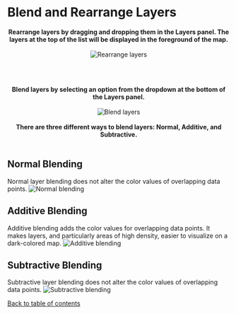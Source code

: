 # Blend and Rearrange Layers

<p align="center">
  <b>Rearrange layers by dragging and dropping them in the Layers panel. The layers at the top of the list will be displayed in the foreground of the map. 
</b>
  <br><br>
  <img src="https://d1a3f4spazzrp4.cloudfront.net/indranil-kepler.gl/documentation/image44.png" alt="Rearrange layers"/>
  
  <br><br>
</p>

<p align="center">
  <b>Blend layers by selecting an option from the dropdown at the bottom of the Layers panel.</b>
  <br><br>
  <img src="https://d1a3f4spazzrp4.cloudfront.net/indranil-kepler.gl/documentation/image10.png" alt="Blend layers"/>
  <br><br>
  <b>There are three different ways to blend layers: Normal, Additive, and Subtractive.</b>
  <br><br>
</p>

## Normal Blending

Normal layer blending does not alter the color values of overlapping data points.
![Normal blending](https://d1a3f4spazzrp4.cloudfront.net/indranil-kepler.gl/documentation/image19.png 'Normal blending')

## Additive Blending

Additive blending adds the color values for overlapping data points. It makes layers, and particularly areas of high density, easier to visualize on a dark-colored map.
![Additive blending](https://d1a3f4spazzrp4.cloudfront.net/indranil-kepler.gl/documentation/image34.png 'Additive blending')

## Subtractive Blending

Subtractive layer blending does not alter the color values of overlapping data points.
![Subtractive blending](https://d1a3f4spazzrp4.cloudfront.net/indranil-kepler.gl/documentation/image26.png 'Subtractive blending')

[Back to table of contents](../../README.md)
